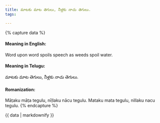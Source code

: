 ```yaml
---
title: మాటకు మాట తెగులు, నీళ్లకు నాచు తెగులు.
tags:

---
```


{% capture data %}
#### Meaning in English:
Word upon word spoils speech as weeds spoil water.

#### Meaning in Telugu:
మాటకు మాట తెగులు, నీళ్లకు నాచు తెగులు.

#### Romanization:
Māṭaku māṭa tegulu, nīḷlaku nācu tegulu.
Mataku mata tegulu, nillaku nacu tegulu.
{% endcapture %}

{{ data | markdownify }}

